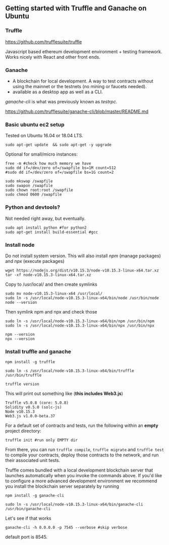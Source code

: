 ## Getting started with Truffle and Ganache on Ubuntu

### Truffle
https://github.com/trufflesuite/truffle

Javascript based ethereum development environment + testing framework. Works nicely with React and other front ends.


### Ganache
* A blockchain for local development. A way to test contracts without using the mainnet or the testnets (no mining or faucets needed).
* available as a desktop app as well as a CLI.

*ganache-cli* is what was previously known as *testrpc*. 

https://github.com/trufflesuite/ganache-cli/blob/master/README.md


### Basic ubuntu ec2 setup

Tested on Ubuntu 16.04  or 18.04 LTS.

    sudo apt-get update  && sudo apt-get -y upgrade


Optional for small/micro instances: 

    free -m #check how much memory we have
    sudo dd if=/dev/zero of=/swapfile bs=1M count=512
    #sudo dd if=/dev/zero of=/swapfile bs=1G count=2 

    sudo mkswap /swapfile
    sudo swapon /swapfile
    sudo chown root:root /swapfile
    sudo chmod 0600 /swapfile

### Python and devtools?
Not needed right away, but eventually.

    sudo apt install python #for python2
    sudo apt-get install build-essential #gcc

### Install node
Do not install system version. This will also install *npm* (manage packages) and *npx* (execute packages)

    wget https://nodejs.org/dist/v10.15.3/node-v10.15.3-linux-x64.tar.xz
    tar -xf node-v10.15.3-linux-x64.tar.xz

Copy to /usr/local/ and then create symlinks

    sudo mv node-v10.15.3-linux-x64 /usr/local/
    sudo ln -s /usr/local/node-v10.15.3-linux-x64/bin/node /usr/bin/node
    node --version

Then symlink npm and npx and check those

    sudo ln -s /usr/local/node-v10.15.3-linux-x64/bin/npm /usr/bin/npm
    sudo ln -s /usr/local/node-v10.15.3-linux-x64/bin/npx /usr/bin/npx

    npm --version
    npx --version
    

### Install truffle and ganache

    npm install -g truffle

    sudo ln -s /usr/local/node-v10.15.3-linux-x64/bin/truffle /usr/bin/truffle

    truffle version

This will print out something like (**this includes Web3.js**)

    Truffle v5.0.8 (core: 5.0.8)
    Solidity v0.5.0 (solc-js)
    Node v10.15.3
    Web3.js v1.0.0-beta.37



For a default set of contracts and tests, run the following within an **empty** project directory:

    truffle init #run only EMPTY dir

From there, you can run `truffle compile`, `truffle migrate` and `truffle test` to compile your contracts, deploy those contracts to the network, and run their associated unit tests.

Truffle comes bundled with a local development blockchain server that launches automatically when you invoke the commands above. If you'd like to configure a more advanced development environment we recommend you install the blockchain server separately by running 

    npm install -g ganache-cli 

    sudo ln -s /usr/local/node-v10.15.3-linux-x64/bin/ganache-cli /usr/bin/ganache-cli

Let's see if that works

    ganache-cli -h 0.0.0.0 -p 7545 --verbose #skip verbose 

default port is 8545. 

